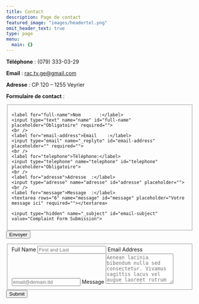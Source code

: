 ```yaml
---
title: Contact
description: Page de contact
featured_image: "images/headertel.png"
omit_header_text: true
type: page
menu:
  main: {}
---
```

**Téléphone** : (079) 333-03-29

**Email** :  rac.tv.ge@gmail.com

**Adresse** : CP 120 – 1255 Veyrier


**Formulaire de contact** :

<form id="fs-frm" name="complaint-form" accept-charset="utf-8" action="https://formspree.io/rac.tv.ge@gmail.com" method="post">
  <fieldset id="fs-frm-inputs">

    <label for="full-name">Nom       :</label>
    <input type="text" name="name" id="full-name" placeholder="Obligatoire" required="">
    <br />
    <label for="email-address">Email    :</label>
    <input type="email" name="_replyto" id="email-address" placeholder="" required="">
    <br />
    <label for="telephone">Téléphone:</label>
    <input type="telephone" name="telephone" id="telephone" placeholder="Obligatoire">
    <br />
    <label for="adresse">Adresse  :</label>
    <input type="adresse" name="adresse" id="adresse" placeholder="">
    <br />
    <label for="message">Message  :</label>
    <textarea rows="6" name="message" id="message" placeholder="Votre message ici" required=""></textarea>

    <input type="hidden" name="_subject" id="email-subject" value="Complaint Form Submission">
  </fieldset>
  <input type="submit" value="Envoyer">
</form>

<form id="fs-frm" name="simple-contact-form" accept-charset="utf-8" action="https://formspree.io/YOUR_EMAIL_HERE" method="post">
  <fieldset id="fs-frm-inputs">
    <label for="full-name">Full Name</label>
    <input type="text" name="name" id="full-name" placeholder="First and Last" required="">
    <label for="email-address">Email Address</label>
    <input type="email" name="_replyto" id="email-address" placeholder="email@domain.tld" required="">
    <label for="message">Message</label>
    <textarea rows="5" name="message" id="message" placeholder="Aenean lacinia bibendum nulla sed consectetur. Vivamus sagittis lacus vel augue laoreet rutrum faucibus dolor auctor. Donec ullamcorper nulla non metus auctor fringilla nullam quis risus." required=""></textarea>
    <input type="hidden" name="_subject" id="email-subject" value="Contact Form Submission">
  </fieldset>
  <input type="submit" value="Submit">
</form>
